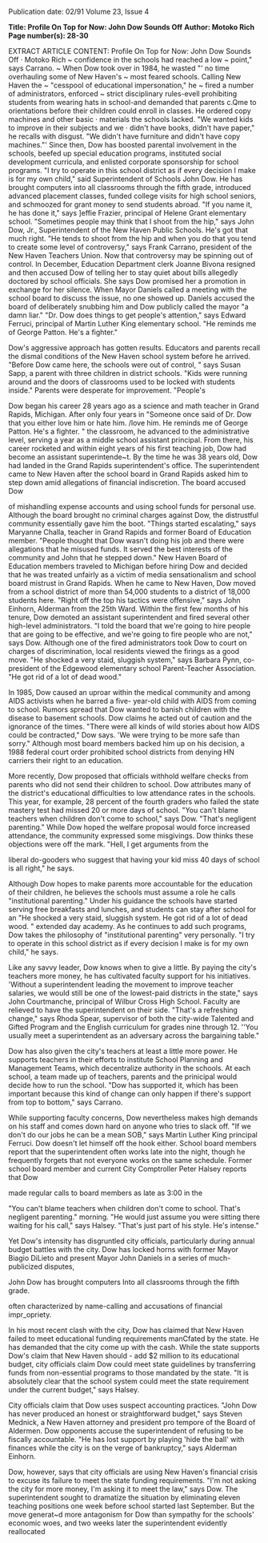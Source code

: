 Publication date: 02/91
Volume 23, Issue 4

**Title: Profile On Top for Now: John Dow Sounds Off**
**Author: Motoko Rich**
**Page number(s): 28-30**

EXTRACT ARTICLE CONTENT:
Profile 
On Top for Now: 
John Dow Sounds Off 
· Motoko Rich 
~ confidence in the schools had reached a low 
~ point," says Carrano. 
~ 
When Dow took over in 1984, he wasted 
"' no time overhauling some of New Haven's 
~ most feared schools. Calling New Haven the 
~ "cesspool of educational impersonation," he 
~ fired a number of administrators, enforced 
~ strict disciplinary rules-evell prohibiting 
students from wearing hats in school-and 
demanded that parents c.Qme to orientations 
before their children could enroll in classes. 
He ordered copy machines and other basic 
· materials the schools lacked. "We wanted 
kids to improve in their subjects and we · 
didn't have books, didn't have paper," he 
recalls with disgust. "We didn't have 
furniture and didn't have copy machines."' 
Since then, Dow has boosted parental 
involvement in the schools, beefed up special 
education programs, instituted social 
development curricula, and enlisted 
corporate sponsorship for school programs. 
"I try to operate in this school district as if every decision I make is for my own 
child," said Superintendent of Schools John Dow. 
He has brought computers into all 
classrooms through the fifth grade, introduced advanced 
placement classes, funded college visits for high school 
seniors, and schmoozed for grant money to send students 
abroad. "If you name it, he has done it," says ]effie Frazier, 
principal of Helene Grant elementary school. 
"Sometimes people may think that I shoot from the hip," says 
John Dow, Jr., Superintendent of the New Haven Public 
Schools. 
He's got that much right. "He tends to shoot from the 
hip and when you do that you tend to create some level of 
controversy," says Frank Carrano, president of the New 
Haven Teachers Union. Now that controversy may be 
spinning out of control. In December, Education Department 
clerk Joanne Bivona resigned and then accused Dow of telling 
her to stay quiet about bills allegedly doctored by school 
officials. She says Dow promised her a promotion in 
exchange for her silence. When Mayor Daniels called a 
meeting with the school board to discuss the issue, no one 
showed up. Daniels accused the board of deliberately 
snubbing him and Dow publicly called the mayor "a damn 
liar." 
"Dr. Dow does things to get people's attention," says 
Edward Ferruci, principal of Martin Luther King elementary 
school. "He reminds me of George Patton. He's a fighter." 


Dow's aggressive approach has gotten results. Educators 
and parents recall the dismal conditions of the New Haven 
school system before he arrived. "Before Dow came here, the 
schools were out of control, " says Susan Sapp, a parent with 
three children in district schools. "Kids were running around 
and the doors of classrooms used to be locked with students 
inside." Parents were desperate for improvement. "People's 


Dow began his career 28 years ago as a science and math 
teacher in Grand Rapids, Michigan. After only four years in 
"Someone once said of Dr. Dow 
that you either love him or hate 
him. /love him. He reminds me of 
George Patton. He's a fighter. " 
the classroom, he advanced to the administrative level, 
serving a year as a middle school assistant principal. From 
there, his career rocketed and within eight years of his first 
teaching job, Dow had become an assistant superintende~t. 
By the time he was 38 years old, Dow had landed in the 
Grand Rapids superintendent's office. 
The superintendent came to New Haven after the school 
board in Grand Rapids asked him to step down amid 
allegations of financial indiscretion. The board accused Dow 


of mishandling expense accounts and using school funds for 
personal use. Although the board brought no criminal 
charges against Dow, the distrustful community essentially 
gave him the boot. "Things started escalating," says Maryanne 
Challa, teacher in Grand Rapids and former Board of 
Education member. "People thought that Dow wasn't doing 
his job and there were allegations that he misused funds. It 
served the best interests of the community and John that he 
stepped down." New Haven Board of Education members 
traveled to Michigan before hiring Dow and decided that he 
was treated unfairly as a victim of media sensationalism and 
school board mistrust in Grand Rapids. 
When he came to New Haven, Dow moved from a school 
district of more than 54,000 students to a district of 18,000 
students here. "Right off the top his tactics were offensive," 
says John Einhorn, Alderman from the 25th Ward. Within the 
first few months of his tenure, Dow demoted an assistant 
superintendent and fired several other high-level 
administrators. "I told the board that we're going to hire 
people that are going to be effective, and we're going to fire 
people who are not," says Dow. Although one of the fired 
administrators took Dow to court on charges of 
discrimination, local residents viewed the firings as a good 
move. "He shocked a very staid, sluggish system," says 
Barbara Pynn, co-president of the Edgewood elementary 
school Parent-Teacher Association. "He got rid of a lot of dead 
wood." 


In 1985, Dow caused an uproar within the medical 
community and among AIDS activists when he barred a five-
year-old child with AIDS from coming to school. Rumors 
spread that Dow wanted to banish children with the disease to 
basement schools. Dow claims he acted out of caution and the 
ignorance of the times. "There were all kinds of wild stories 
about how AIDS could be contracted," Dow says. 'We were 
trying to be more safe than sorry." Although most board 
members backed him up on his decision, a 1988 federal court 
order prohibited school districts from denying HN carriers 
their right to an education. 


More recently, Dow proposed that officials withhold 
welfare checks from parents who did not send their children 
to school. Dow attributes many of the district's educational 
difficulties to low attendance rates in the schools. This year, 
for example, 28 percent of the fourth graders who failed the 
state mastery test had missed 20 or more days of school. "You 
can't blame teachers when children don't come to school," 
says Dow. "That's negligent parenting." While Dow hoped 
the welfare proposal would force increased attendance, the 
community expressed some misgivings. Dow thinks these 
objections were off the mark. "Hell, I get arguments from the


liberal do-gooders who suggest that having your kid miss 40 
days of school is all right," he says. 


Although Dow hopes to make parents more accountable 
for the education of their children, he believes the schools 
must assume a role he calls "institutional parenting." Under 
his guidance the schools have started serving free breakfasts 
and lunches, and students can stay after school for an 
"He shocked a very staid, sluggish 
system. He got rid of a lot of 
dead wood. " 
extended day academy. As he continues to add such 
programs, Dow takes the philosophy of "institutional 
parenting" very personally. "I try to operate in this school 
district as if every decision I make is for my own child," he 
says. 


Like any savvy leader, Dow knows when to give a little. 
By paying the city's teachers more money, he has cultivated 
faculty support for his initiatives. 'Without a superintendent 
leading the movement to improve teacher salaries, we would 
still be one of the lowest-paid districts in the state," says John 
Courtmanche, principal of Wilbur Cross High School. Faculty 
are relieved to have the superintendent on their side. "That's 
a refreshing change," says Rhoda Spear, supervisor of both 
the city-wide Talented and Gifted Program and the English 
curriculum for grades nine through 12. ''You usually meet a 
superintendent as an adversary across the bargaining table." 


Dow has also given the city's teachers at least a little 
more power. He supports teachers in their efforts to institute 
School Planning and Management Teams, which decentralize 
authority in the schools. At each school, a team made up of 
teachers, parents and the prinicipal would decide how to run 
the school. "Dow has supported it, which has been important 
because this kind of change can only happen if there's 
support from top to bottom," says Carrano. 


While supporting faculty concerns, Dow nevertheless 
makes high demands on his staff and comes down hard on 
anyone who tries to slack off. "If we don't do our jobs he can 
be a mean SOB," says Martin Luther King principal Ferruci. 
Dow doesn't let himself off the hook either. School board 
members report that the superintendent often works late into 
the night, though he frequently forgets that not everyone 
works on the same schedule. Former school board member 
and current City Comptroller Peter Halsey reports that Dow 


made regular calls to board members as late as 3:00 in the


"You can't blame 
teachers when 
children don't come to 
school. That's 
negligent parenting." 
morning. "He would just assume you 
were sitting there waiting for his call," 
says Halsey. "That's just part of his 
style. He's intense." 


Yet Dow's intensity has disgruntled 
city officials, particularly during annual 
budget battles with the city. Dow has 
locked horns with former Mayor Biagio 
DiLieto and present Mayor John Daniels 
in a series of much-publicized disputes, 


John Dow has brought computers Into all classrooms through the fifth grade.


often characterized by name-calling and 
accusations of financial impr_opriety. 


In his most recent clash with the 
city, Dow has claimed that New Haven 
failed to meet educational funding 
requirements manCfated by the state. 
He has demanded that the city come up 
with the cash. While the state supports 
Dow's claim that New Haven should -
add $2 million to its educational budget, 
city officials claim Dow could meet state 
guidelines by transferring funds from 
non-essential programs to those 
mandated by the state. "It is absolutely 
clear that the school system could meet 
the state requirement under the current 
budget," says Halsey. 


City officials claim that Dow uses 
suspect accounting practices. "John 
Dow has never produced an honest or 
straightforward budget," says Steven 
Mednick, a New Haven attorney and 
president pro tempore of the Board of 
Aldermen. Dow opponents accuse the 
superintendent of refusing to be fiscally 
accountable. "He has lost support by 
playing 'hide the ball' with finances 
while the city is on the verge of 
bankruptcy," says Alderman Einhorn. 


Dow, however, says that city 
officials are using New Haven's 
financial crisis to excuse its failure to 
meet the state funding requirements. 
"I'm not asking the city for more 
money, I'm asking it to meet the law," 
says Dow. The superintendent sought 
to 
dramatize 
the situation by 
eliminating eleven teaching positions 
one week before school started last 
September. But the move generat~d 
more antagonism for Dow than 
sympathy for the schools' economic 
woes, and two weeks later the 
superintendent evidently reallocated